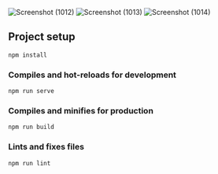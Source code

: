 ![Screenshot (1012)](https://github.com/temban/Noela_Spa/assets/76685729/f7bcaf7c-ee6a-4891-b570-2b785c9ba613)
![Screenshot (1013)](https://github.com/temban/Noela_Spa/assets/76685729/2e8c2ad1-e284-4288-9eef-1eeb2fa58b2b)
![Screenshot (1014)](https://github.com/temban/Noela_Spa/assets/76685729/da4b5203-f4ca-4f8e-903e-24d3f95ca416)

## Project setup
```
npm install
```

### Compiles and hot-reloads for development
```
npm run serve
```

### Compiles and minifies for production
```
npm run build
```

### Lints and fixes files
```
npm run lint
```
